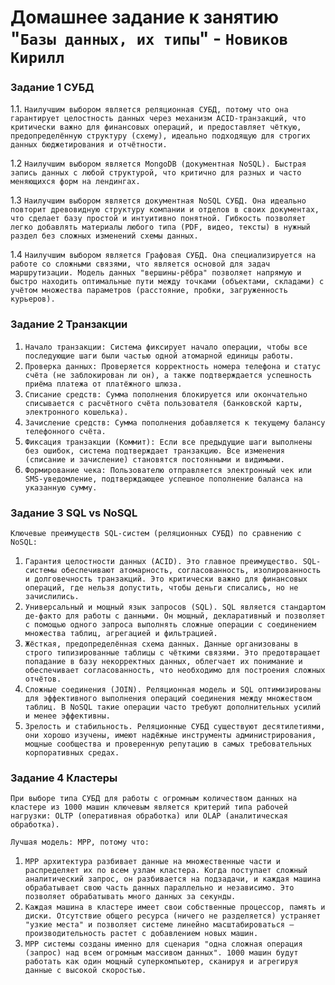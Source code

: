 # Домашнее задание к занятию "`Базы данных, их типы`" - `Новиков Кирилл`



### Задание 1 СУБД

1.1.  `Наилучшим выбором является реляционная СУБД, потому что она гарантирует целостность данных через механизм ACID-транзакций, что критически важно для финансовых операций, и предоставляет чёткую, предопределённую структуру (схему), идеально подходящую для строгих данных бюджетирования и отчётности.`

1.2  `Наилучшим выбором является MongoDB (документная NoSQL). Быстрая запись данных с любой структурой, что критично для разных и часто меняющихся форм на лендингах.`

1.3 `Наилучшим выбором является документная NoSQL СУБД. Она идеально повторит древовидную структуру компании и отделов в своих документах, что сделает базу простой и интуитивно понятной. Гибкость позволяет легко добавлять материалы любого типа (PDF, видео, тексты) в нужный раздел без сложных изменений схемы данных.`

1.4 `Наилучшим выбором является Графовая СУБД. Она специализируется на работе со сложными связями, что является основой для задач маршрутизации. Модель данных "вершины-рёбра" позволяет напрямую и быстро находить оптимальные пути между точками (объектами, складами) с учётом множества параметров (расстояние, пробки, загруженность курьеров).`

### Задание 2 Транзакции



1. `Начало транзакции: Система фиксирует начало операции, чтобы все последующие шаги были частью одной атомарной единицы работы.`
2. `Проверка данных: Проверяется корректность номера телефона и статус счёта (не заблокирован ли он), а также подтверждается успешность приёма платежа от платёжного шлюза.`
3. `Списание средств: Сумма пополнения блокируется или окончательно списывается с расчётного счёта пользователя (банковской карты, электронного кошелька).`
4. `Зачисление средств: Сумма пополнения добавляется к текущему балансу телефонного счёта.`
5. `Фиксация транзакции (Коммит): Если все предыдущие шаги выполнены без ошибок, система подтверждает транзакцию. Все изменения (списание и зачисление) становятся постоянными и видимыми.`
6. `Формирование чека: Пользователю отправляется электронный чек или SMS-уведомление, подтверждающее успешное пополнение баланса на указанную сумму.`


### Задание 3 SQL vs NoSQL

`Ключевые преимуществ SQL-систем (реляционных СУБД) по сравнению с NoSQL:`

1. `Гарантия целостности данных (ACID). Это главное преимущество. SQL-системы обеспечивают атомарность, согласованность, изолированность и долговечность транзакций. Это критически важно для финансовых операций, где нельзя допустить, чтобы деньги списались, но не зачислились.`
2. `Универсальный и мощный язык запросов (SQL). SQL является стандартом де-факто для работы с данными. Он мощный, декларативный и позволяет с помощью одного запроса выполнять сложные операции с соединением множества таблиц, агрегацией и фильтрацией.`
3. `Жёсткая, предопределённая схема данных. Данные организованы в строго типизированные таблицы с чёткими связями. Это предотвращает попадание в базу некорректных данных, облегчает их понимание и обеспечивает согласованность, что необходимо для построения сложных отчётов.`
4. `Сложные соединения (JOIN). Реляционная модель и SQL оптимизированы для эффективного выполнения операций соединения между множеством таблиц. В NoSQL такие операции часто требуют дополнительных усилий и менее эффективны.`
5. `Зрелость и стабильность. Реляционные СУБД существуют десятилетиями, они хорошо изучены, имеют надёжные инструменты администрирования, мощные сообщества и проверенную репутацию в самых требовательных корпоративных средах.`


### Задание 4 Кластеры

`При выборе типа СУБД для работы с огромным количеством данных на кластере из 1000 машин ключевым является критерий типа рабочей нагрузки: OLTP (оперативная обработка) или OLAP (аналитическая обработка).`

`Лучшая модель: MPP, потому что: `

1. `MPP архитектура разбивает данные на множественные части и распределяет их по всем узлам кластера. Когда поступает сложный аналитический запрос, он разбивается на подзадачи, и каждая машина обрабатывает свою часть данных параллельно и независимо. Это позволяет обрабатывать много данных за секунды.`
2. `Каждая машина в кластере имеет свои собственные процессор, память и диски. Отсутствие общего ресурса (ничего не разделяется) устраняет "узкие места" и позволяет системе линейно масштабироваться — производительность растет с добавлением новых машин.`
3. `MPP системы созданы именно для сценария "одна сложная операция (запрос) над всем огромным массивом данных". 1000 машин будут работать как один мощный суперкомпьютер, сканируя и агрегируя данные с высокой скоростью.`
